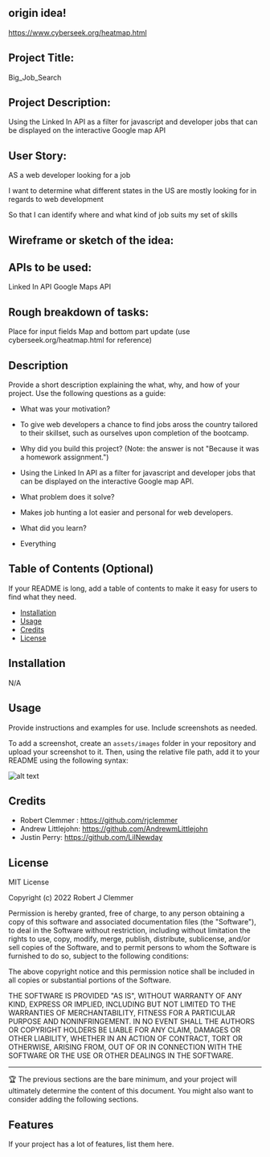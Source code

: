 
## origin idea! 
https://www.cyberseek.org/heatmap.html

## Project Title:
Big_Job_Search

## Project Description:
Using the Linked In API as a filter for javascript and developer jobs that can be displayed on the interactive Google map API

## User Story:
AS a web developer looking for a job

I want to determine what different states in the US are mostly looking for in regards to web development

So that I can identify where and what kind of job suits my set of skills

## Wireframe or sketch of the idea:


## APIs to be used:
Linked In API
Google Maps API

## Rough breakdown of tasks:
Place for input fields Map and bottom part update (use cyberseek.org/heatmap.html for reference)


## Description

Provide a short description explaining the what, why, and how of your project. Use the following questions as a guide:

- What was your motivation?
- To give web developers a chance to find jobs aross the country tailored to their skillset, such as ourselves upon completion of the bootcamp.

- Why did you build this project? (Note: the answer is not "Because it was a homework assignment.")
- Using the Linked In API as a filter for javascript and developer jobs that can be displayed on the interactive Google map API.

- What problem does it solve?
- Makes job hunting a lot easier and personal for web developers.

- What did you learn?
- Everything

## Table of Contents (Optional)

If your README is long, add a table of contents to make it easy for users to find what they need.

- [Installation](#installation)
- [Usage](#usage)
- [Credits](#credits)
- [License](#license)

## Installation

N/A

## Usage

Provide instructions and examples for use. Include screenshots as needed.

To add a screenshot, create an `assets/images` folder in your repository and upload your screenshot to it. Then, using the relative file path, add it to your README using the following syntax:

![alt text](assets/images/screenshot.png)

## Credits

- Robert Clemmer : https://github.com/rjclemmer
- Andrew Littlejohn: https://github.com/AndrewmLittlejohn
- Justin Perry: https://github.com/LilNewday

## License

MIT License

Copyright (c) 2022 Robert J Clemmer

Permission is hereby granted, free of charge, to any person obtaining a copy
of this software and associated documentation files (the "Software"), to deal
in the Software without restriction, including without limitation the rights
to use, copy, modify, merge, publish, distribute, sublicense, and/or sell
copies of the Software, and to permit persons to whom the Software is
furnished to do so, subject to the following conditions:

The above copyright notice and this permission notice shall be included in all
copies or substantial portions of the Software.

THE SOFTWARE IS PROVIDED "AS IS", WITHOUT WARRANTY OF ANY KIND, EXPRESS OR
IMPLIED, INCLUDING BUT NOT LIMITED TO THE WARRANTIES OF MERCHANTABILITY,
FITNESS FOR A PARTICULAR PURPOSE AND NONINFRINGEMENT. IN NO EVENT SHALL THE
AUTHORS OR COPYRIGHT HOLDERS BE LIABLE FOR ANY CLAIM, DAMAGES OR OTHER
LIABILITY, WHETHER IN AN ACTION OF CONTRACT, TORT OR OTHERWISE, ARISING FROM,
OUT OF OR IN CONNECTION WITH THE SOFTWARE OR THE USE OR OTHER DEALINGS IN THE
SOFTWARE.

---

🏆 The previous sections are the bare minimum, and your project will ultimately determine the content of this document. You might also want to consider adding the following sections.

## Features

If your project has a lot of features, list them here.

